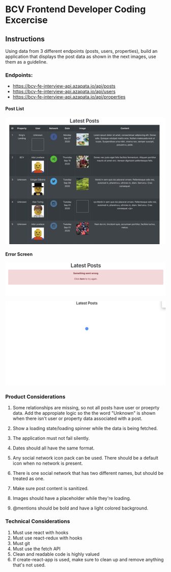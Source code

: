 # BCV Frontend Developer Coding Excercise

## Instructions

Using data from 3 different endpoints (posts, users, properties), build an application that displays the post data as shown in the next images, use them as a guideline.

### Endpoints:
- https://bcv-fe-interview-api.azapata.io/api/posts
- https://bcv-fe-interview-api.azapata.io/api/users
- https://bcv-fe-interview-api.azapata.io/api/properties

#### Post List
![Alt text](images/posts.png?raw=true "Posts")

#### Error Screen
![Alt text](images/error.png?raw=true "Error")

![Alt text](images/loading.png?raw=true "Loading")

### Product Considerations

1. Some relationships are missing, so not all posts have user or proeprty data. Add the appropiate logic so the the word "Unknown" is shown when there isn't user or property data associated with a post.

2. Show a loading state/loading spinner while the data is being fetched. 

3. The application must not fail silently.

4. Dates should all have the same format.

5. Any social network icon pack can be used. There should be a default icon when no network is present.

6. There is one social network that has two different names, but should be treated as one. 

7. Make sure post content is sanitized.

8. Images should have a placeholder while they're loading. 

9. @mentions should be bold and have a light colored background.

### Technical Considerations

1. Must use react with hooks
2. Must use react-redux with hooks
3. Must git 
4. Must use the fetch API
5. Clean and readable code is highly valued
5. If create-react-app is used, make sure to clean up and remove anything that's not used.



